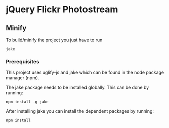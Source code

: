 # jQuery Flickr Photostream



## Minify

To build/minify the project you just have to run

```
jake
```

### Prerequisites

This project uses uglify-js and jake which can be found in the node package manager (npm).

The jake package needs to be installed globally. This can be done by running:

```
npm install -g jake
```

After installing jake you can install the dependent packages by running:

```
npm install
```
